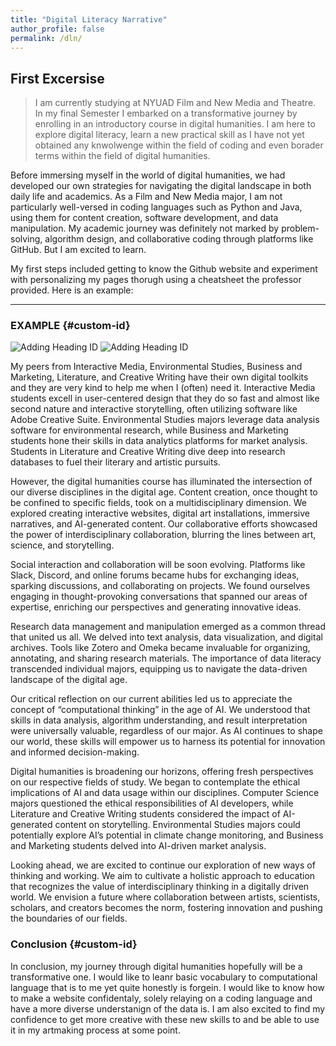 ```yaml
---
title: "Digital Literacy Narrative"
author_profile: false
permalink: /dln/
---
```

## First Excersise

> I am currently studying at NYUAD Film and New Media and Theatre. In my final Semester I embarked on a transformative journey by enrolling in an introductory course in digital humanities. I am here to  explore digital literacy, learn a new practical skill as I have not yet obtained any knwolwenge  within the field of coding and even borader terms within the field of digital humanities.

Before immersing myself in the world of digital humanities, we had developed our own strategies for navigating the digital landscape in both daily life and academics. As a Film and New Media  major, I am not particularly well-versed in coding languages such as Python and Java, using them for content creation, software development, and data manipulation. My academic journey was definitely not marked by problem-solving, algorithm design, and collaborative coding through platforms like GitHub. But I am excited to learn.

My first steps included getting to know the Github website and experiment with personalizing my pages thorugh using a cheatsheet the professor provided. Here is an example:

---
### EXAMPLE {#custom-id}

![Adding Heading ID](collage1.jpg)
![Adding Heading ID](collage2.jpg)



My peers from Interactive Media, Environmental Studies, Business and Marketing, Literature, and Creative Writing have their own digital toolkits and they are very kind to help me when I (often) need it. Interactive Media students excell in user-centered design that they do so fast and almost like second nature and interactive storytelling, often utilizing software like Adobe Creative Suite. Environmental Studies majors leverage data analysis software for environmental research, while Business and Marketing students hone their skills in data analytics platforms for market analysis. Students in Literature and Creative Writing dive deep into research databases to fuel their literary and artistic pursuits.

However, the digital humanities course has illuminated the intersection of our diverse disciplines in the digital age. Content creation, once thought to be confined to specific fields, took on a multidisciplinary dimension. We explored creating interactive websites, digital art installations, immersive narratives, and AI-generated content. Our collaborative efforts showcased the power of interdisciplinary collaboration, blurring the lines between art, science, and storytelling.

Social interaction and collaboration will be soon evolving. Platforms like Slack, Discord, and online forums became hubs for exchanging ideas, sparking discussions, and collaborating on projects. We found ourselves engaging in thought-provoking conversations that spanned our areas of expertise, enriching our perspectives and generating innovative ideas. 

Research data management and manipulation emerged as a common thread that united us all. We delved into text analysis, data visualization, and digital archives. Tools like Zotero and Omeka became invaluable for organizing, annotating, and sharing research materials. The importance of data literacy transcended individual majors, equipping us to navigate the data-driven landscape of the digital age.

Our critical reflection on our current abilities led us to appreciate the concept of “computational thinking” in the age of AI. We understood that skills in data analysis, algorithm understanding, and result interpretation were universally valuable, regardless of our major. As AI continues to shape our world, these skills will empower us to harness its potential for innovation and informed decision-making.

Digital humanities is broadening our horizons, offering fresh perspectives on our respective fields of study. We began to contemplate the ethical implications of AI and data usage within our disciplines. Computer Science majors questioned the ethical responsibilities of AI developers, while Literature and Creative Writing students considered the impact of AI-generated content on storytelling. Environmental Studies majors could potentially explore AI’s potential in climate change monitoring, and Business and Marketing students delved into AI-driven market analysis.

Looking ahead, we are excited to continue our exploration of new ways of thinking and working. We aim to cultivate a holistic approach to education that recognizes the value of interdisciplinary thinking in a digitally driven world. We envision a future where collaboration between artists, scientists, scholars, and creators becomes the norm, fostering innovation and pushing the boundaries of our fields.
### Conclusion {#custom-id}
In conclusion, my journey through digital humanities hopefully will be a transformative one. I would like to leanr basic vocabulary to computational language that is to me yet quite honestly is forgein. I would like to know how to make a website confidentaly, solely relaying on a coding language and have a more diverse understanign of the data is. I am also excited to find my confidence to get more creative with these new skills to and be able to use it in my artmaking process at some point. 

